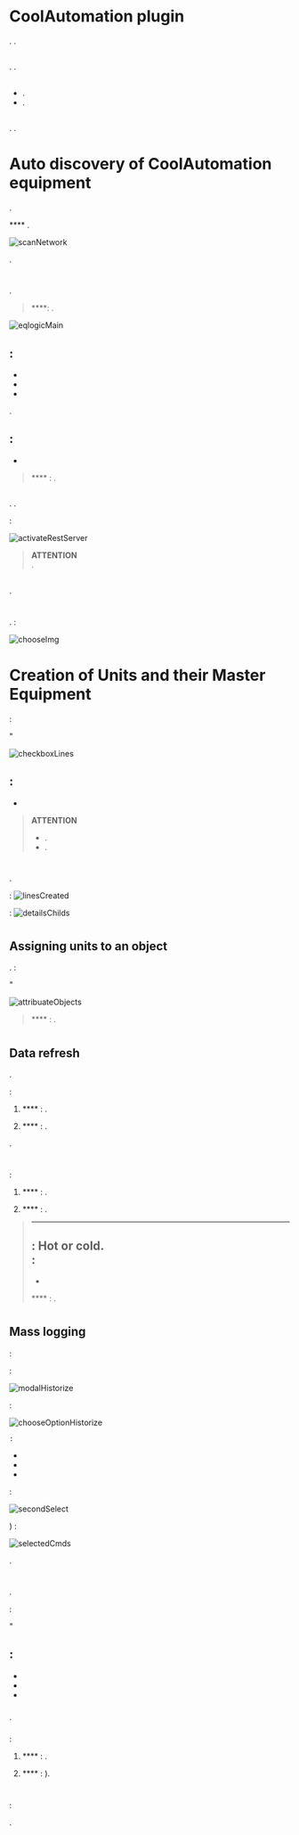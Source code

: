 # CoolAutomation plugin

. .

## 

. .

## 

- .
- .

## 

. .

# Auto discovery of CoolAutomation equipment

.

 **** .

![scanNetwork](../images/scanNetwork.png)

.




# 

.

> ****: .

![eqlogicMain](../images/eqlogicMain.png)

## 

 :
- 
- 
- 
- 

.

## 

 :
- 
- 

> **** : . 

## 

. . 

 :

![activateRestServer](../images/activateRestServer.png)

> **ATTENTION**  
> .

## 

.



# 

## 

.  :






![chooseImg](../images/chooseImg.png)

# Creation of Units and their Master Equipment

 :



"

![checkboxLines](../images/checkboxLines.png)

 :
- 
- 

> **ATTENTION**  
> - .  
> - .

# 

.

 :
![linesCreated](../images/linesCreated.png)

 :
![detailsChilds](../images/detailsChilds.png)





# 

## Assigning units to an object

.  :


"


![attribuateObjects](../images/attribuateObjects.png)

> **** : .

# 

## Data refresh

.

 :

1. **** : .

2. **** : .

.


# 

## 

 :

1. **** : .

2. **** : .

> ****  
>  : Hot or cold.  
>  :
> - 
> - 
> 
> **** : .

# 

## Mass logging

 :

 :

   ![modalHistorize](../images/modalHistorize.png)

 :

   ![chooseOptionHistorize](../images/chooseOptionHistorize.png)

    :
   - 
   - 
   - 

 :

   ![secondSelect](../images/secondSelect.png)

) :

   ![selectedCmds](../images/selectedCmds.png)

.



# 

## 

.

 :


"

 :
- 
-   
- 
- 

### 

.

### 

 :

1. **** : .

2. **** : ).

# 

 :






.